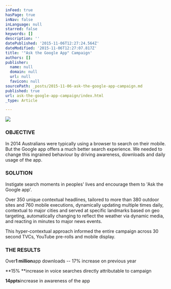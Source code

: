 ```yaml
---
inFeed: true
hasPage: true
inNav: false
inLanguage: null
starred: false
keywords: []
description: ''
datePublished: '2015-11-06T12:27:24.564Z'
dateModified: '2015-11-06T12:27:07.817Z'
title: '"Ask the Google App" Campaign'
authors: []
publisher:
  name: null
  domain: null
  url: null
  favicon: null
sourcePath: _posts/2015-11-06-ask-the-google-app-campaign.md
published: true
url: ask-the-google-app-campaign/index.html
_type: Article

---
```

![](https://the-grid-user-content.s3-us-west-2.amazonaws.com/0a2a8cc1-5e66-418e-b053-c7616dad5aa0.jpg)

### 

### OBJECTIVE

In 2014 Australians were typically using a browser to search on their mobile. But the Google app offers a much better search experience. We needed to change this ingrained behaviour by driving awareness, downloads and daily usage of the app.

### SOLUTION

Instigate search moments in peoples' lives and encourage them to 'Ask the Google app'.

Over 350 unique contextual headlines, tailored to more than 380 outdoor sites and 760 mobile executions, dynamically updating multiple times daily, contextual to major cities and served at specific landmarks based on geo targeting, automatically changing to reflect the weather via dynamic media, and reacting in minutes to major news events.

This hyper-contextual approach informed the entire campaign across 30 second TVCs, YouTube pre-rolls and mobile display.

### THE RESULTS

Over**1 million**app downloads -- 17% increase on previous year

**15% **increase in voice searches directly attributable to campaign

**14ppts**increase in awareness of the app